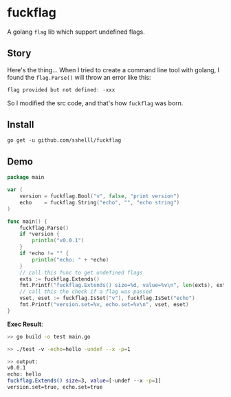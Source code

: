 # fuckflag

A golang `flag` lib which support undefined flags.



## Story

Here's the thing... When I tried to create a command line tool with golang, I found the `flag.Parse()` will throw an error like this:

```go
flag provided but not defined: -xxx
```

So I modified the src code, and that's how `fuckflag` was born.


## Install
`go get -u github.com/sshelll/fuckflag`



## Demo

```go
package main

var (
	version = fuckflag.Bool("v", false, "print version")
	echo    = fuckflag.String("echo", "", "echo string")
)

func main() {
	fuckflag.Parse()
	if *version {
		println("v0.0.1")
	}
	if *echo != "" {
		println("echo: " + *echo)
	}
	// call this func to get undefined flags
	exts := fuckflag.Extends()
	fmt.Printf("fuckflag.Extends() size=%d, value=%v\n", len(exts), exts)
	// call this the check if a flag was passed
	vset, eset := fuckflag.IsSet("v"), fuckflag.IsSet("echo")
	fmt.Printf("version.set=%v, echo.set=%v\n", vset, eset)
}
```

**Exec Result**:

```sh
>> go build -o test main.go

>> ./test -v -echo=hello -undef --x -p=1

>> output:
v0.0.1
echo: hello
fuckflag.Extends() size=3, value=[-undef --x -p=1]
version.set=true, echo.set=true
```

